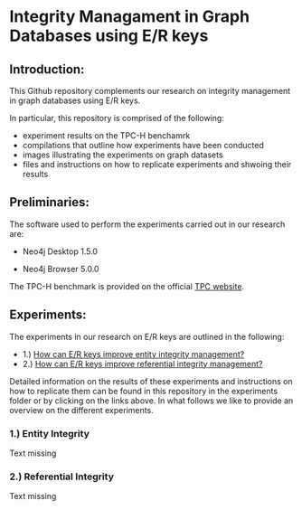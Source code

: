 # Integrity Managament in Graph Databases using E/R keys

## Introduction: 

This Github repository complements our research on integrity management in graph databases using E/R keys.

In particular, this repository is comprised of the following:

- experiment results on the TPC-H benchamrk
- compilations that outline how experiments have been conducted
- images illustrating the experiments on graph datasets
- files and instructions on how to replicate experiments and shwoing their results

## Preliminaries:

The software used to perform the experiments carried out in our research are:

- Neo4j Desktop 1.5.0

- Neo4j Browser 5.0.0


The TPC-H benchmark is provided on the official [TPC website](https://www.tpc.org/tpch/). 


## Experiments:

The experiments in our research on E/R keys are outlined in the following:

- 1.) [How can E/R keys improve entity integrity management?](https://github.com/GraphDatabaseExperiments/integrity_experiments/tree/main/entity_integrity)
- 2.) [How can E/R keys improve referential integrity management?](https://github.com/GraphDatabaseExperiments/integrity_experiments/tree/main/referential_integrity)


Detailed information on the results of these experiments and instructions on how to replicate them can be found in this repository in the experiments folder or by clicking on the links above. In what follows we like to provide an overview on the different experiments.

### 1.) Entity Integrity
Text missing

### 2.) Referential Integrity

Text missing


